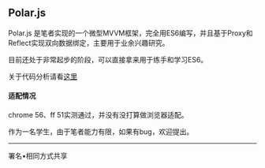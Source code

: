 ## Polar.js

Polar.js 是笔者实现的一个微型MVVM框架，完全用ES6编写，并且基于Proxy和Reflect实现双向数据绑定，主要用于业余兴趣研究。

目前还处于非常起步的阶段，可以直接拿来用于练手和学习ES6。

关于代码分析请看[这里](https://github.com/aircloud/Polar.js/blob/master/index.md)

#### 适配情况

chrome 56、ff 51实测通过，并没有没打算做浏览器适配。

作为一名学生，由于笔者能力有限，如果有bug，欢迎提出。


---

署名•相同方式共享

